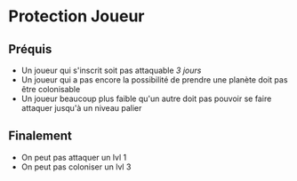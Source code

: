# Protection Joueur

## Préquis

- Un joueur qui s'inscrit soit pas attaquable *3 jours*
- Un joueur qui a pas encore la possibilité de prendre une planète doit pas être colonisable
- Un joueur beaucoup plus faible qu'un autre doit pas pouvoir se faire attaquer jusqu'à un niveau palier

## Finalement

- On peut pas attaquer un lvl 1
- On peut pas coloniser un lvl 3
